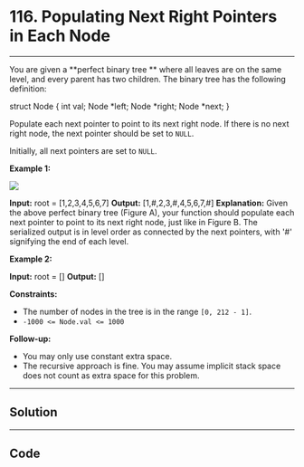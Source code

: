# 116. Populating Next Right Pointers in Each Node

---

You are given a **perfect binary tree ** where all leaves are on the same level, and every parent has two children. The binary tree has the following definition:


struct Node {
  int val;
  Node *left;
  Node *right;
  Node *next;
}


Populate each next pointer to point to its next right node. If there is no next right node, the next pointer should be set to `NULL`.

Initially, all next pointers are set to `NULL`.

 

**Example 1:**

![](https://assets.leetcode.com/uploads/2019/02/14/116_sample.png)


**Input:** root = [1,2,3,4,5,6,7]
**Output:** [1,#,2,3,#,4,5,6,7,#]
**Explanation:** Given the above perfect binary tree (Figure A), your function should populate each next pointer to point to its next right node, just like in Figure B. The serialized output is in level order as connected by the next pointers, with '#' signifying the end of each level.


**Example 2:**


**Input:** root = []
**Output:** []


 

**Constraints:**

  * The number of nodes in the tree is in the range `[0, 212 - 1]`.
  * `-1000 <= Node.val <= 1000`



 

**Follow-up:**

  * You may only use constant extra space.
  * The recursive approach is fine. You may assume implicit stack space does not count as extra space for this problem.

---

## Solution



---

## Code
```python


```